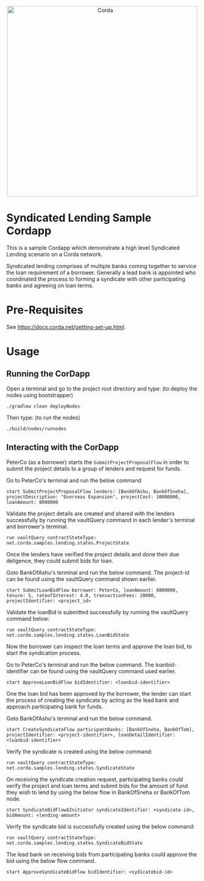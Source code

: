 <p align="center">
  <img src="https://www.corda.net/wp-content/uploads/2016/11/fg005_corda_b.png" alt="Corda" width="500">
</p>

# Syndicated Lending Sample Cordapp

This is a sample Cordapp which demonstrate a high level Syndicated Lending scenario on a Corda network. 

Syndicated lending comprises of multiple banks coming together to service the loan requirement of a borrower. 
Generally a lead bank is appointed who coordinated the process to forming a syndicate with other participating banks 
and agreeing on loan terms.

# Pre-Requisites

See https://docs.corda.net/getting-set-up.html.

# Usage
 
## Running the CorDapp

Open a terminal and go to the project root directory and type: (to deploy the nodes using bootstrapper)
```
./gradlew clean deployNodes
```
Then type: (to run the nodes)
```
./build/nodes/runnodes
```

## Interacting with the CorDapp

PeterCo (as a borrower) starts the `SubmitProjectProposalFlow` in order to submit the project details to a group of 
lenders and request for funds. 

Go to PeterCo's terminal and run the below command

```
start SubmitProjectProposalFlow lenders: [BankOfAshu, BankOfSneha], projectDescription: "Overseas Expansion", projectCost: 10000000, loanAmount: 8000000 
```

Validate the project details are created and shared with the lenders successfully by running the vaultQuery command in each 
lender's terminal and borrower's terminal.

```
run vaultQuery contractStateType: net.corda.samples.lending.states.ProjectState
```

Once the lenders have verified the project details and done their due deligence, they could submit bids for loan.

Goto BankOfAshu's terminal and run the below command. The project-id can be found using the vaultQuery command shown earlier.

```
start SubmitLoanBidFlow borrower: PeterCo, loanAmount: 8000000, tenure: 5, rateofInterest: 4.0, transactionFees: 20000, projectIdentifier: <project_id>
```

Validate the loanBid is submitted successfully by running the vaultQuery command below:

```
run vaultQuery contractStateType: net.corda.samples.lending.states.LoanBidState
```

Now the borrower can inspect the loan terms and approve the loan bid, to start the syndication process.

Go to PeterCo's terminal and run the below command. The loanbid-identifier can be found using the vaultQuery command used earlier.

```
start ApproveLoanBidFlow bidIdentifier: <loanbid-identifier>
```

One the loan bid has been approved by the borrower, the lender can start the process of creating the syndicate by
acting as the lead bank and approach participating bank for funds.

Goto BankOfAshu's terminal and run the below command.

```
start CreateSyndicateFlow participantBanks: [BankOfSneha, BankOfTom], projectIdentifier: <project-identifier>, loanDetailIdentifier: <loanbid-identifier>
```

Verify the syndicate is created using the below command:

```
run vaultQuery contractStateType: net.corda.samples.lending.states.SyndicateState 
```

On receiving the syndicate creation request, participating banks could verify the project and loan terms and submit
bids for the amount of fund they wish to lend by using the below flow in BankOfSneha or BankOfTom node.

```
start SyndicateBidFlow$Initiator syndicateIdentifier: <syndicate-id>, bidAmount: <lending-amount>
```

Verify the syndicate bid is successfully created using the below command:

```
run vaultQuery contractStateType: net.corda.samples.lending.states.SyndicateBidState
```

The lead bank on receiving bids from participating banks could approve the bid using the below flow command.

```
start ApproveSyndicateBidFlow bidIdentifier: <sydicatebid-id>
```